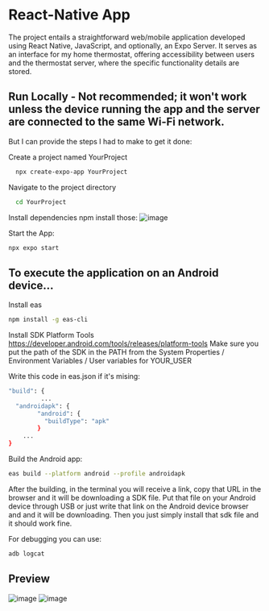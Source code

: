 # React-Native App 
The project entails a straightforward web/mobile application developed using React Native, JavaScript, and optionally, an Expo Server. 
It serves as an interface for my home thermostat, offering accessibility between users and the thermostat server, where the specific functionality details are stored.

## Run Locally - Not recommended; it won't work unless the device running the app and the server are connected to the same Wi-Fi network.

But I can provide the steps I had to make to get it done:

Create a project named YourProject
```bash
  npx create-expo-app YourProject
```
Navigate to the project directory
```bash
  cd YourProject
```
Install dependencies
npm install those:
![image](https://github.com/mirunamovi/react-native-ios/assets/90201953/3ab8ebe0-a528-4253-89d7-b0d215488673)

Start the App:
```bash
npx expo start
```

## To execute the application on an Android device...

Install eas
```bash
npm install -g eas-cli
```

Install SDK Platform Tools 
https://developer.android.com/tools/releases/platform-tools
Make sure you put the path of the SDK in the PATH from the System Properties / Environment Variables / User variables for YOUR_USER

Write this code in eas.json if it's mising:
```bash
"build": {
         ...
  "androidapk": {
        "android": {
          "buildType": "apk"
        }
    ...
}
```

Build the Android app: 
```bash
eas build --platform android --profile androidapk 
```
After the building, in the terminal you will receive a link, copy that URL in the browser and it will be downloading a SDK file.
Put that file on your Android device through USB or just write that link on the Android device browser and and it will be downloading.
Then you just simply install that sdk file and it should work fine.

For debugging you can use:
```bash
adb logcat
```

## Preview

![image](https://github.com/mirunamovi/react-native-ios/assets/90201953/a60bfcf3-b52b-4711-b31a-9d7a120938f5)
![image](https://github.com/mirunamovi/react-native-ios/assets/90201953/d51f2d46-59df-4059-9709-f2b9c3ba6836)







